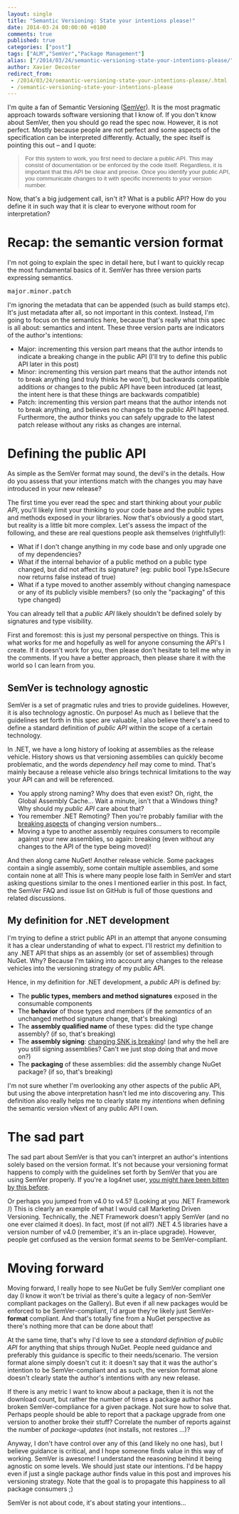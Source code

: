 ```yaml
---
layout: single
title: "Semantic Versioning: State your intentions please!"
date: 2014-03-24 00:00:00 +0100
comments: true
published: true
categories: ["post"]
tags: ["ALM","SemVer","Package Management"]
alias: ["/2014/03/24/semantic-versioning-state-your-intentions-please/"]
author: Xavier Decoster
redirect_from:
 - /2014/03/24/semantic-versioning-state-your-intentions-please/.html
 - /semantic-versioning-state-your-intentions-please
---
```

<p><p>I'm quite a fan of Semantic Versioning (<a href="http://www.semver.org">SemVer</a>). It is the most pragmatic approach towards software versioning that I know of. If you don't know about SemVer, then you should go read the spec now. However, it is not perfect. Mostly because people are not perfect and some aspects of the specification can be interpreted differently. Actually, the spec itself is pointing this out – and I quote:
</p>

<blockquote><p><span style="font-family:Arial; font-size:10pt">For this system to work, you first need to declare a public API. This may consist of documentation or be enforced by the code itself. Regardless, it is important that this API be clear and precise. Once you identify your public API, you communicate changes to it with specific increments to your version number.
</span></p>

</blockquote>

<p>Now, that's a big judgement call, isn't it? What is a public API? How do you define it in such way that it is clear to everyone without room for interpretation?
</p><h1>Recap: the semantic version format
</h1><p>I'm not going to explain the spec in detail here, but I want to quickly recap the most fundamental basics of it. SemVer has three version parts expressing semantics.
</p><p><pre>major.minor.patch</pre>
</p><p>I'm ignoring the metadata that can be appended (such as build stamps etc). It's just metadata after all, so not important in this context. Instead, I'm going to focus on the semantics here, because that's really what this spec is all about: semantics and intent. These three version parts are indicators of the author's intentions:
</p><ul><li>Major: incrementing this version part means that the author intends to indicate a breaking change in the public API (I'll try to define this public API later in this post)
</li><li>Minor: incrementing this version part means that the author intends not to break anything (and truly thinks he won't), but backwards compatible additions or changes to the public API have been introduced (at least, the intent here is that these things are backwards compatible)
</li><li>Patch: incrementing this version part means that the author intends not to break anything, and believes no changes to the public API happened. Furthermore, the author thinks you can safely upgrade to the latest patch release without any risks as changes are internal.
</li></ul><h1>Defining the public API
</h1><p>As simple as the SemVer format may sound, the devil's in the details. How do you assess that your intentions match with the changes you may have introduced in your new release?
</p><p>The first time you ever read the spec and start thinking about your <em>public API</em>, you'll likely limit your thinking to your code base and the public types and methods exposed in your libraries. Now that's obviously a good start, but reality is a little bit more complex. Let's assess the impact of the following, and these are real questions people ask themselves (rightfully!):
</p><ul><li>What if I don't change anything in my code base and only upgrade one of my dependencies?
</li><li>What if the internal behavior of a public method on a public type changed, but did not affect its signature? (eg: public bool Type.IsSecure now returns false instead of true)
</li><li>What if a type moved to another assembly without changing namespace or any of its publicly visible members? (so only the "packaging" of this type changed)
</li></ul><p>You can already tell that a <em>public API</em> likely shouldn't be defined solely by signatures and type visibility.
</p><p>First and foremost: this is just my personal perspective on things. This is what works for me and hopefully as well for anyone consuming the API's I create. If it doesn't work for you, then please don't hesitate to tell me why in the comments. If you have a better approach, then please share it with the world so I can learn from you.
</p><h2>SemVer is technology agnostic
</h2><p>SemVer is a set of pragmatic rules and tries to provide guidelines. However, it is also technology agnostic. On purpose! As much as I believe that the guidelines set forth in this spec are valuable, I also believe there's a need to define a standard definition of <em>public API</em> within the scope of a certain technology.
</p><p>In .NET, we have a long history of looking at assemblies as the release vehicle. History shows us that versioning assemblies can quickly become problematic, and the words <em>dependency hell</em> may come to mind. That's mainly because a release vehicle also brings technical limitations to the way your API can and will be referenced.
</p><ul><li>You apply strong naming? Why does that even exist? Oh, right, the Global Assembly Cache… Wait a minute, isn't that a Windows thing? Why should my <em>public API</em> care about that?
</li><li>You remember .NET Remoting? Then you're probably familiar with the <a href="http://msdn.microsoft.com/en-us/library/aa302331.aspx">breaking aspects</a> of changing version numbers...
</li><li>Moving a type to another assembly requires consumers to recompile against your new assemblies, so again: breaking (even without any changes to the API of the type being moved)!
</li></ul><p>And then along came NuGet! Another release vehicle. Some packages contain a single assembly, some contain multiple assemblies, and some contain none at all! This is where many people lose faith in SemVer and start asking questions similar to the ones I mentioned earlier in this post. In fact, the SemVer FAQ and issue list on GitHub is full of those questions and related discussions.
</p><h2>My definition for .NET development
</h2><p>I'm trying to define a strict public API in an attempt that anyone consuming it has a clear understanding of what to expect. I'll restrict my definition to any .NET API that ships as an assembly (or set of assemblies) through NuGet. Why? Because I'm taking into account any changes to the release vehicles into the versioning strategy of my public API.
</p><p>Hence, in my definition for .NET development, a <em>public API</em> is defined by:
</p><ul><li>The <strong>public types, members and method signatures</strong> exposed in the consumable components
</li><li>The <strong>behavior</strong> of those types and members (if the <em>semantics</em> of an unchanged method signature change, that's breaking)
</li><li>The <strong>assembly qualified name</strong> of these types: did the type change assembly? (if so, that's breaking)
</li><li>The <strong>assembly signing</strong>: <a href="http://haacked.com/archive/2012/02/16/changing-a-strong-name-is-a-major-breaking-change.aspx/">changing SNK is breaking</a>! (and why the hell are you still signing assemblies? Can't we just stop doing that and move on?)
</li><li>The <strong>packaging</strong> of these assemblies: did the assembly change NuGet package? (if so, that's breaking)
</li></ul><p>I'm not sure whether I'm overlooking any other aspects of the public API, but using the above interpretation hasn't led me into discovering any. This definition also really helps me to clearly state my <em>intentions</em> when defining the semantic version vNext of any public API I own.
</p><h1>The sad part
</h1><p>The sad part about SemVer is that you can't interpret an author's intentions solely based on the version format. It's not because your versioning format happens to comply with the guidelines set forth by SemVer that you are using SemVer properly. If you're a log4net user, <a href="http://www.wiktorzychla.com/2012/03/pathetic-breaking-change-between.html">you might have been bitten by this before</a>.
</p><p>Or perhaps you jumped from v4.0 to v4.5? (Looking at you .NET Framework <span style="font-family:Wingdings">J</span>) This is clearly an example of what I would call Marketing Driven Versioning. Technically, the .NET Framework doesn't apply SemVer (and no one ever claimed it does). In fact, most (if not all?) .NET 4.5 libraries have a version number of v4.0 (remember, it's an in-place upgrade). However, people get confused as the version format <em>seems</em> to be SemVer-compliant.
</p><h1>Moving forward
</h1><p>Moving forward, I really hope to see NuGet be fully SemVer compliant one day (I know it won't be trivial as there's quite a legacy of non-SemVer compliant packages on the Gallery). But even if all new packages would be enforced to be SemVer-compliant, I'd argue they're likely just SemVer-<strong>format</strong> compliant. And that's totally fine from a NuGet perspective as there's nothing more that can be done about that!
</p><p>At the same time, that's why I'd love to see a <em>standard definition of public API</em> for anything that ships through NuGet. People need guidance and preferably this guidance is specific to their needs/scenario. The version format alone simply doesn't cut it: it doesn't say that it was the author's intention to be SemVer-compliant and as such, the version format alone doesn't clearly state the author's intentions with any new release.
</p><p>If there is any metric I want to know about a package, then it is not the download count, but rather the number of times a package author has broken SemVer-compliance for a given package. Not sure how to solve that. Perhaps people should be able to report that a package upgrade from one version to another broke their stuff? Correlate the number of reports against the number of <em>package-updates</em> (not installs, not restores …)?
</p><p>Anyway, I don't have control over any of this (and likely no one has), but I believe guidance is critical, and I hope someone finds value in this way of working. SemVer is awesome! I understand the reasoning behind it being agnostic on some levels. We should just state our intentions. I'd be happy even if just a single package author finds value in this post and improves his versioning strategy. Note that the goal is to propagate this happiness to all package consumers ;)</p></p>

<p>SemVer is not about code, it's about stating your intentions...</p>
